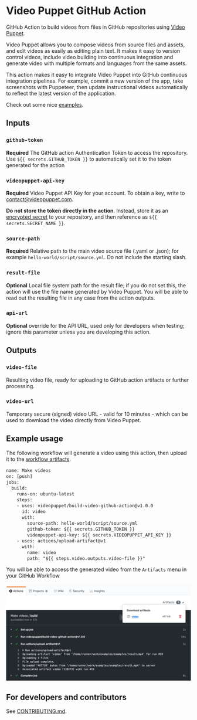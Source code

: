 # Video Puppet GitHub Action 

GitHub Action to build videos from files in GitHub repositories using [Video Puppet](https://www.videopuppet.com). 

Video Puppet allows you to compose videos from source files and assets, and edit videos as easily as editing plain text. It makes it easy to version control videos, include video building into continuous integration and generate video with multiple formats and languages from the same assets.

This action makes it easy to integrate Video Puppet into GitHub continuous integration pipelines. For example, commit a new version of the app, take screenshots with Puppeteer, then update instructional videos automatically to reflect the latest version of the application.

Check out some nice [examples](https://github.com/videopuppet/examples).

## Inputs

### `github-token`

**Required** The GitHub action Authentication Token to access the repository. Use `${{ secrets.GITHUB_TOKEN }}` to automatically set it to the token generated for the action

### `videopuppet-api-key`
   
**Required** Video Puppet API Key for your account. To obtain a key, write to <contact@videopuppet.com>. 

**Do not store the token directly in the action**. Instead, store it as an [encrypted secret](https://help.github.com/en/actions/automating-your-workflow-with-github-actions/creating-and-using-encrypted-secrets) to your repository, and then reference as `${{ secrets.SECRET_NAME }}`.

### `source-path`

**Required** Relative path to the main video source file (.yaml or .json); for example `hello-world/script/source.yml`. Do not include the starting slash.

### `result-file`

**Optional** Local file system path for the result file; if you do not set this, the action will use the file name generated by Video Puppet. You will be able to read out the resulting file in any case from the action outputs.

### `api-url`

**Optional** override for the API URL, used only for developers when testing; ignore this parameter unless you are developing this action.

## Outputs

### `video-file`

Resulting video file, ready for uploading to GitHub action artifacts or further processing.

### `video-url`

Temporary secure (signed) video URL - valid for 10 minutes - which can be used to download the video directly from Video Puppet. 

## Example usage

The following workflow will generate a video using this action, then upload it to the [workflow artifacts](https://help.github.com/en/actions/automating-your-workflow-with-github-actions/persisting-workflow-data-using-artifacts).

```
name: Make videos
on: [push]
jobs:
  build:
    runs-on: ubuntu-latest
    steps:
    - uses: videopuppet/build-video-github-action@v1.0.0
      id: video
      with:
        source-path: hello-world/script/source.yml
        github-token: ${{ secrets.GITHUB_TOKEN }}
        videopuppet-api-key: ${{ secrets.VIDEOPUPPET_API_KEY }}
    - uses: actions/upload-artifact@v1
      with:
        name: video
        path: "${{ steps.video.outputs.video-file }}"
```

You will be able to access the generated video from the `Artifacts` menu in your GitHub Workflow

![](images/artifact.png)

## For developers and contributors

See [CONTRIBUTING.md](CONTRIBUTING.md).
